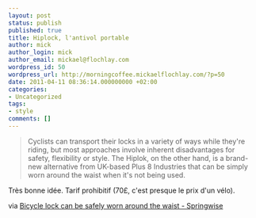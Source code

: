 ```yaml
---
layout: post
status: publish
published: true
title: Hiplock, l'antivol portable
author: mick
author_login: mick
author_email: mickael@flochlay.com
wordpress_id: 50
wordpress_url: http://morningcoffee.mickaelflochlay.com/?p=50
date: 2011-04-11 08:36:14.000000000 +02:00
categories:
- Uncategorized
tags:
- style
comments: []
---
```


> Cyclists can transport their locks in a variety of ways while they're riding, 
> but most approaches involve inherent disadvantages for safety, flexibility or style. 
> The Hiplok, on the other hand, is a brand-new alternative from UK-based Plus 8 Industries 
> that can be simply worn around the waist when it's not being used.</blockquote>

Très bonne idée. Tarif prohibitif (70£, c'est presque le prix d'un vélo).

via [Bicycle lock can be safely worn around the waist - Springwise][1]

[1]: http://www.springwise.com/lifestyle_leisure/hiplok/?utm_source=feedburner&amp;utm_medium=feed&amp;utm_campaign=Feed%3A+springwise+%28Springwise%29
